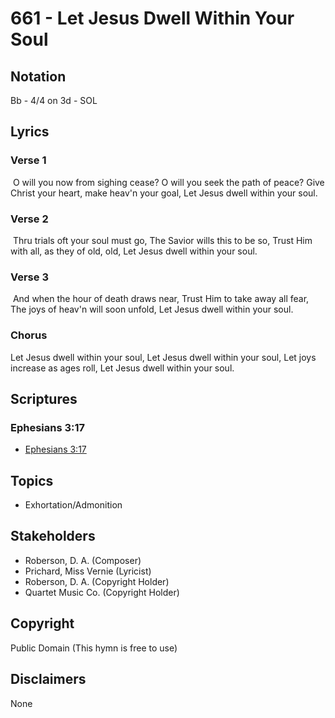 # 661 - Let Jesus Dwell Within Your Soul

## Notation

Bb - 4/4 on 3d - SOL

## Lyrics

### Verse 1

 O will you now from sighing cease? O will you seek the path of peace? Give Christ your heart, make heav'n your goal, Let Jesus dwell within your soul.

### Verse 2

 Thru trials oft your soul must go, The Savior wills this to be so, Trust Him with all, as they of old, old, Let Jesus dwell within your soul.

### Verse 3

 And when the hour of death draws near, Trust Him to take away all fear, The joys of heav'n will soon unfold, Let Jesus dwell within your soul. 

### Chorus

Let Jesus dwell within your soul, Let Jesus dwell within your soul,  Let joys increase as ages roll, Let Jesus dwell within your soul. 


## Scriptures

### Ephesians 3:17

- [Ephesians 3:17](https://www.biblegateway.com/passage/?search=Ephesians%203%3A17)


## Topics

- Exhortation/Admonition

## Stakeholders

- Roberson, D. A. (Composer)
- Prichard, Miss Vernie (Lyricist)
- Roberson, D. A. (Copyright Holder)
- Quartet Music Co. (Copyright Holder)

## Copyright

Public Domain
(This hymn is free to use)

## Disclaimers

None

